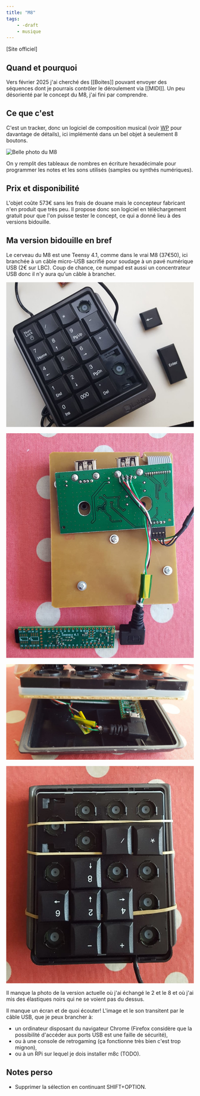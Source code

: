 ```yaml
---
title: "M8"
tags:
    - -draft
    - musique
---
```


[Site officiel]

## Quand et pourquoi

Vers février 2025 j'ai cherché des [[Boites]] pouvant envoyer des séquences dont je pourrais contrôler le déroulement via [[MIDI]]. Un peu désorienté par le concept du M8, j'ai fini par comprendre.

## Ce que c'est

C'est un tracker, donc un logiciel de composition musical (voir [WP](https://fr.wikipedia.org/wiki/Tracker_(musique)) pour davantage de détails), ici implémenté dans un bel objet à seulement 8 boutons.

![Belle photo du M8](M8-Model02-Front1_1680x.webp)

On y remplit des tableaux de nombres en écriture hexadécimale pour programmer les notes et les sons utilisés (samples ou synthés numériques).

## Prix et disponibilité

L'objet coûte 573€ sans les frais de douane mais le concepteur fabricant n'en produit que très peu. Il propose donc son logiciel en téléchargement gratuit pour que l'on puisse tester le concept, ce qui a donné lieu à des versions bidouille.

## Ma version bidouille en bref

Le cerveau du M8 est une Teensy 4.1, comme dans le vrai M8 (37€50), ici branchée à un câble micro-USB sacrifié pour soudage à un pavé numérique USB (2€ sur LBC). Coup de chance, ce numpad est aussi un concentrateur USB donc il n'y aura qu'un câble à brancher.

![M8 DIY](img/M8/M8_DIY_0_numpad.jpeg)

![M8 DIY](img/M8/M8_DIY_1.jpeg)

![M8 DIY](img/M8/M8_DIY_2.jpeg)

![M8 DIY](img/M8/M8_DIY_3.jpeg)

Il manque la photo de la version actuelle où j'ai échangé le 2 et le 8 et où j'ai mis des élastiques noirs qui ne se voient pas du dessus.

Il manque un écran et de quoi écouter! L'image et le son transitent par le câble USB, que je peux brancher à:

- un ordinateur disposant du navigateur Chrome (Firefox considère que la possibilité d'accéder aux ports USB est une faille de sécurité),
- ou à une console de retrogaming (ça fonctionne très bien c'est trop mignon),
- ou à un RPi sur lequel je dois installer m8c (TODO).

## Notes perso

- Supprimer la sélection en continuant SHIFT+OPTION.